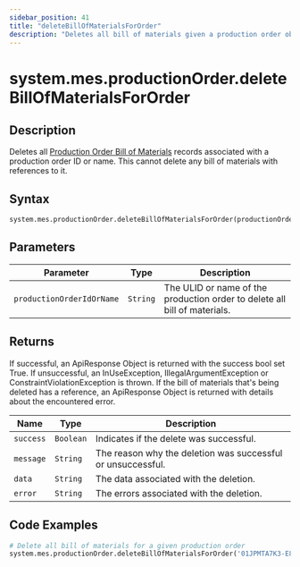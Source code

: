 ```yaml
---
sidebar_position: 41
title: "deleteBillOfMaterialsForOrder"
description: "Deletes all bill of materials given a production order object."
---
```


# system.mes.productionOrder.deleteBillOfMaterialsForOrder

## Description

Deletes all [Production Order Bill of Materials](../../data-model/production-order-model/production-order-bill-of-material) records associated with a production order ID or name.
This cannot delete any bill of materials with references to it.

## Syntax

```python
system.mes.productionOrder.deleteBillOfMaterialsForOrder(productionOrderIdOrName)
```

## Parameters

| Parameter                 | Type     | Description                                                               |
|---------------------------|----------|---------------------------------------------------------------------------|
| `productionOrderIdOrName` | `String` | The ULID or name of the production order to delete all bill of materials. |

## Returns

If successful, an ApiResponse Object is returned with the success bool set True. If unsuccessful, an InUseException, IllegalArgumentException or ConstraintViolationException is thrown.
If the bill of materials that's being deleted has a reference, an ApiResponse Object is returned with details about the encountered error.

| Name      | Type      | Description                                                 |
| --------- | --------- | ----------------------------------------------------------- |
| `success` | `Boolean` | Indicates if the delete was successful.                     |
| `message` | `String`  | The reason why the deletion was successful or unsuccessful. |
| `data`    | `String`  | The data associated with the deletion.                      |
| `error`   | `String`  | The errors associated with the deletion.                    |

## Code Examples

```python
# Delete all bill of materials for a given production order
system.mes.productionOrder.deleteBillOfMaterialsForOrder('01JPMTA7K3-E8EHA4MD-7C304P4Z')
```
